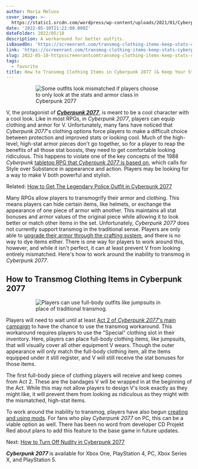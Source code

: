 ```yaml
---
author: Maria Meluso
cover_image: >-
  https://static1.srcdn.com/wordpress/wp-content/uploads/2021/01/Cyberpunk-2077-transmog-need.jpg
date: '2022-05-10T21:22:08.000Z'
dateFolder: 2022/05/10
description: A workaround for better outfits.
isBasedOn: 'https://screenrant.com/transmog-clothing-items-keep-stats-cyberpunk-2077/'
link: 'https://screenrant.com/transmog-clothing-items-keep-stats-cyberpunk-2077/'
slug: 2022-05-10-httpsscreenrantcomtransmog-clothing-items-keep-stats-cyberpunk-2077
tags:
  - favorite
title: How to Transmog Clothing Items in Cyberpunk 2077 (& Keep Your Stats)
---
```

<figure><p> </p><figure> <picture> <source data-srcset="https://static1.srcdn.com/wordpress/wp-content/uploads/2021/01/Cyberpunk-2077-transmog-need.jpg?q=50&amp;fit=crop&amp;w=1140&amp;h=&amp;dpr=1.5" media="(min-width: 1024px)" srcset="https://static1.srcdn.com/wordpress/wp-content/uploads/2021/01/Cyberpunk-2077-transmog-need.jpg?q=50&amp;fit=crop&amp;w=1140&amp;h=&amp;dpr=1.5"/> <source data-srcset="https://static1.srcdn.com/wordpress/wp-content/uploads/2021/01/Cyberpunk-2077-transmog-need.jpg?q=50&amp;fit=crop&amp;w=943&amp;h=&amp;dpr=1.5" media="(min-width: 768px)" srcset="https://static1.srcdn.com/wordpress/wp-content/uploads/2021/01/Cyberpunk-2077-transmog-need.jpg?q=50&amp;fit=crop&amp;w=943&amp;h=&amp;dpr=1.5"/> <source data-srcset="https://static1.srcdn.com/wordpress/wp-content/uploads/2021/01/Cyberpunk-2077-transmog-need.jpg?q=50&amp;fit=crop&amp;w=767&amp;h=&amp;dpr=1.5" media="(min-width: 481px)" srcset="https://static1.srcdn.com/wordpress/wp-content/uploads/2021/01/Cyberpunk-2077-transmog-need.jpg?q=50&amp;fit=crop&amp;w=767&amp;h=&amp;dpr=1.5"/> <source data-srcset="https://static1.srcdn.com/wordpress/wp-content/uploads/2021/01/Cyberpunk-2077-transmog-need.jpg?q=50&amp;fit=crop&amp;w=480&amp;h=&amp;dpr=1.5" media="(min-width: 0px)" srcset="https://static1.srcdn.com/wordpress/wp-content/uploads/2021/01/Cyberpunk-2077-transmog-need.jpg?q=50&amp;fit=crop&amp;w=480&amp;h=&amp;dpr=1.5"/> <img alt="Some outfits look mismatched if players choose to only look at the stats and armor class in Cyberpunk 2077" data-img-url="https://static1.srcdn.com/wordpress/wp-content/uploads/2021/01/Cyberpunk-2077-transmog-need.jpg" src="https://static1.srcdn.com/wordpress/wp-content/uploads/2021/01/Cyberpunk-2077-transmog-need.jpg"/> </picture> </figure><p> </p></figure>
<p>V, the protagonist of <em><strong><a href="https://screenrant.com/tag/cyberpunk-2077/">Cyberpunk 2077</a></strong></em>, is meant to be a cool character with a cool look. Like in most RPGs, in <em>Cyberpunk 2077</em>, players can equip clothing and armor for V. Unfortunately, many fans have noticed that <em>Cyberpunk 2077</em>'s clothing options force players to make a difficult choice between protection and improved stats or looking cool. Much of the high-level, high-stat armor pieces don't go together, so for a player to reap the benefits of all those stat boosts, they need to get comfortable looking ridiculous. This happens to violate one of the key concepts of the 1988 <em>Cyberpunk </em><a href="https://screenrant.com/cyberpunk-2077-tabletop-rpgs-better-instead-shadowrun-red/">tabletop RPG that <em>Cyberpunk 2077</em> is based on</a>, which calls for Style over Substance in appearance and action. Players may be looking for a way to make V both powerful and stylish.</p>
<p>Related: <a href="https://screenrant.com/get-legendary-police-outfit-location-cyberpunk-2077/">How to Get The Legendary Police Outfit in Cyberpunk 2077</a></p>
<p>Many RPGs allow players to transmogrify their armor and clothing. This means players can hide certain items, like helmets, or exchange the appearance of one piece of armor with another. This maintains all stat bonuses and armor values of the original piece while allowing it to look better or match other items in the set. Unfortunately, <em>Cyberpunk 2077</em> does not currently support transmog in the traditional sense. Players are only able to <a href="https://screenrant.com/cyberpunk-2077-more-crafting-components-guide/">upgrade their armor through the crafting system</a>, and there is no way to dye items either. There is one way for players to work around this, however, and while it isn't perfect, it can at least prevent V from looking entirely mismatched. Here's how to work around the inability to transmog in <em>Cyberpunk 2077</em>.</p>
<h2> How to Transmog Clothing Items in Cyberpunk 2077 </h2>
<figure><p> </p><figure> <picture> <source data-srcset="https://static1.srcdn.com/wordpress/wp-content/uploads/2021/01/Cyberpunk-2077-jumpsuit.jpg?q=50&amp;fit=crop&amp;w=825&amp;dpr=1.5" media="(min-width: 1024px)" srcset="https://static1.srcdn.com/wordpress/wp-content/uploads/2021/01/Cyberpunk-2077-jumpsuit.jpg?q=50&amp;fit=crop&amp;w=825&amp;dpr=1.5"/> <source data-srcset="https://static1.srcdn.com/wordpress/wp-content/uploads/2021/01/Cyberpunk-2077-jumpsuit.jpg?q=50&amp;fit=crop&amp;w=825&amp;dpr=1.5" media="(min-width: 768px)" srcset="https://static1.srcdn.com/wordpress/wp-content/uploads/2021/01/Cyberpunk-2077-jumpsuit.jpg?q=50&amp;fit=crop&amp;w=825&amp;dpr=1.5"/> <source data-srcset="https://static1.srcdn.com/wordpress/wp-content/uploads/2021/01/Cyberpunk-2077-jumpsuit.jpg?q=50&amp;fit=crop&amp;w=800&amp;dpr=1.5" media="(min-width: 481px)" srcset="https://static1.srcdn.com/wordpress/wp-content/uploads/2021/01/Cyberpunk-2077-jumpsuit.jpg?q=50&amp;fit=crop&amp;w=800&amp;dpr=1.5"/> <source data-srcset="https://static1.srcdn.com/wordpress/wp-content/uploads/2021/01/Cyberpunk-2077-jumpsuit.jpg?q=50&amp;fit=crop&amp;w=500&amp;dpr=1.5" media="(min-width: 0px)" srcset="https://static1.srcdn.com/wordpress/wp-content/uploads/2021/01/Cyberpunk-2077-jumpsuit.jpg?q=50&amp;fit=crop&amp;w=500&amp;dpr=1.5"/> <img alt="Players can use full-body outfits like jumpsuits in place of traditional transmog." data-img-url="https://static1.srcdn.com/wordpress/wp-content/uploads/2021/01/Cyberpunk-2077-jumpsuit.jpg" src="https://static1.srcdn.com/wordpress/wp-content/uploads/2021/01/Cyberpunk-2077-jumpsuit.jpg"/> </picture> </figure><p> </p></figure>
<p>Players will need to wait until at least <a href="https://screenrant.com/cyberpunk-2077-how-many-acts/">Act 2 of <em>Cyberpunk 2077</em>'s main campaign</a> to have the chance to use the transmog workaround. This workaround requires players to use the "Special" clothing slot in their inventory. Here, players can place full-body clothing items, like jumpsuits, that will visually cover all other equipment V wears. Though the outer appearance will only match the full-body clothing item, all the items equipped under it still register, and V will still receive the stat bonuses for those items.</p>
<p>The first full-body piece of clothing players will receive and keep comes from Act 2. These are the bandages V will be wrapped in at the beginning of the Act. While this may not allow players to design V's look exactly as they might like, it will prevent them from looking as ridiculous as they might with the mismatched, high-stat items.</p>
<p>To work around the inability to transmog, players have also begun <a href="https://screenrant.com/best-mods-cyberpunk-2077-install-guide/">creating and using mods</a>. For fans who play <em>Cyberpunk 2077</em> on PC, this can be a viable option as well. There has been no word from developer CD Projekt Red about plans to add this feature to the base game in future updates.</p>
<p>Next: <a href="https://screenrant.com/turn-off-nudity-cyberpunk-2077/">How to Turn Off Nudity in Cyberpunk 2077</a></p>
<p><strong><em>Cyberpunk 2077</em> </strong>is available for Xbox One, PlayStation 4, PC, Xbox Series X, and PlayStation 5.</p>
